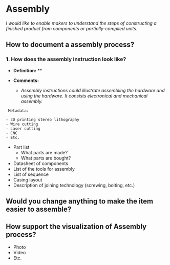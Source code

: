 # **Assembly**

*I would like to enable makers to understand the steps of constructing a finished product from components or partially-compiled units.*

## **How to document a assembly process?**

### **1. How does the assembly instruction look like?**

- **Definition:** **

- **Comments:**
  - *Assembly instructions could illustrate assembling the hardware and using the hardware. It consists electronical and mechanical assembly.*

 ```
  Metadata:
 
- 3D printing stereo lithography
- Wire cutting 
- Laser cutting
- CNC
- Etc. 
  ```
  
- Part list
  - What parts are made?
  - What parts are bought?
- Datasheet of components
- List of the tools for assembly 
- List of sequence
- Casing layout
- Description of joining technology (screwing, bolting, etc.)

## **Would you change anything to make the item easier to assemble?**

## **How support the visualization of Assembly process?**

- Photo 
- Video 
- Etc.
